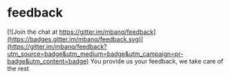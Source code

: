 # feedback

[![Join the chat at https://gitter.im/mbanq/feedback](https://badges.gitter.im/mbanq/feedback.svg)](https://gitter.im/mbanq/feedback?utm_source=badge&utm_medium=badge&utm_campaign=pr-badge&utm_content=badge)
You provide us your feedback, we take care of the rest
